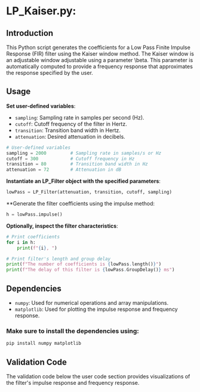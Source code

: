 # LP_Kaiser.py:

## Introduction
This Python script generates the coefficients for a Low Pass Finite Impulse Response (FIR) filter using the Kaiser window method. The Kaiser window is an adjustable window adjustable using a parameter \beta. This parameter is automatically computed to provide a frequency response that approximates the response specified by the user.


## Usage
**Set user-defined variables**:

- `sampling`: Sampling rate in samples per second (Hz).
- `cutoff`: Cutoff frequency of the filter in Hertz.
- `transition`: Transition band width in Hertz.
- `attenuation`: Desired attenuation in decibels.

```python
# User-defined variables
sampling = 2000         # Sampling rate in samples/s or Hz
cutoff = 300            # Cutoff frequency in Hz
transition = 80         # Transition band width in Hz
attenuation = 72        # Attenuation in dB
```

**Instantiate an LP_Filter object with the specified parameters**:

```python
lowPass = LP_Filter(attenuation, transition, cutoff, sampling)
```
**Generate the filter coefficients using the impulse method:

```python
h = lowPass.impulse()
```

**Optionally, inspect the filter characteristics**:

```python
# Print coefficients
for i in h:
    print(f"{i}, ")

# Print filter's length and group delay
print(f"The number of coefficients is {lowPass.length()}")
print(f"The delay of this filter is {lowPass.GroupDelay()} ms")
```

## Dependencies
- `numpy`: Used for numerical operations and array manipulations.
- `matplotlib`: Used for plotting the impulse response and frequency response.

### Make sure to install the dependencies using:
```bash
pip install numpy matplotlib
```

## Validation Code
The validation code below the user code section provides visualizations of the filter's impulse response and frequency response.